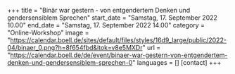 +++
title = "Binär war gestern - von entgendertem Denken und gendersensiblem Sprechen"
start_date = "Samstag, 17. September 2022 10.00"
end_date = "Samstag, 17. September 2022 14.00"
category = "Online-Workshop"
image = "https://calendar.boell.de/sites/default/files/styles/16d9_large/public/2022-04/binaer_0.png?h=8f654fbd&itok=v8e5MXDr"
url = "https://calendar.boell.de/de/event/binaer-war-gestern-von-entgendertem-denken-und-gendersensiblem-sprechen-0"
languages = []
[contact]
+++
